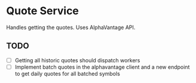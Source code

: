# Quote Service

Handles getting the quotes. Uses AlphaVantage API.

## TODO

- [ ] Getting all historic quotes should dispatch workers
- [ ] Implement batch quotes in the alphavantage client and a new endpoint to get daily quotes for all batched symbols
